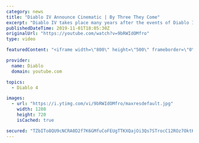 ```yaml
---
category: news
title: "Diablo IV Announce Cinematic | By Three They Come"
excerpt: "Diablo IV takes place many years after the events of Diablo III, after millions have been slaughtered by the actions of the High Heavens and Burning Hells alike."
publishedDateTime: 2019-11-01T18:05:30Z
originalUrl: "https://youtube.com/watch?v=9bRWIdOMfro"
type: video

featuredContent: "<iframe width=\"800\" height=\"500\" frameborder=\"0\" src=\"https://www.youtube.com/embed/9bRWIdOMfro\" allow=\"accelerometer; autoplay; encrypted-media; gyroscope; picture-in-picture\" allowfullscreen></iframe>"

provider:
  name: Diablo
  domain: youtube.com

topics:
  - Diablo 4

images:
  - url: "https://i.ytimg.com/vi/9bRWIdOMfro/maxresdefault.jpg"
    width: 1280
    height: 720
    isCached: true

secured: "TZbITo8QU9cNCRA0D2f7K6GMfuCoFEUgTTKXQajOi3Qs7STrocC12ROz7OktKv2k3SczEKBKy+o02Oa5jLpQmuiT5KEwQBS/dvaweHqPTic7gIDwe08cYuT8FdUax9nP8RhVS6uz+pZt3JPOTuoGy4Q17mgoQNOEE2Y0avchX1Vm1BlK+PVyuB7t8lhANGINFdlCm8RPbY9qNqf/1+2+IT9yHxEDXm/BkESWAy+A6TQjgO91tNmTYyvxWBvf4hSbabor50EnOpuvAX3hqRlNtXqaKWPkN7vExakoltJPDXVcUG7/9V6qMgZfdW03nLb+0U22jSFA+YItPbOw3Uhc8O6V0GDcfsduEn7JQ8GCKD1R6byox1L44XdWGL9UHBTtjRdKH35dWsLgF2zDSW4T0wnFu3N0VM1elwFfVFkLwsCPhd77kLFWpma/GmUt7oJx;yR9b2GtRyM1EMoZ03M7vaQ=="
---
```


